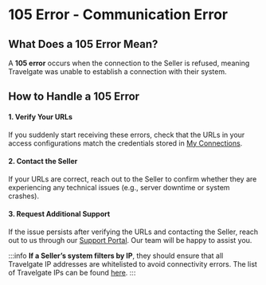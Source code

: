 ﻿---
sidebar_position: 6
---

# 105 Error - Communication Error

## What Does a 105 Error Mean?
A **105 error** occurs when the connection to the Seller is refused, meaning Travelgate was unable to establish a connection with their system.

## How to Handle a 105 Error

#### 1. **Verify Your URLs**
If you suddenly start receiving these errors, check that the URLs in your access configurations match the credentials stored in [My Connections](/kb/connections/my-connections/).

#### 2. **Contact the Seller**
If your URLs are correct, reach out to the Seller to confirm whether they are experiencing any technical issues (e.g., server downtime or system crashes).

#### 3. **Request Additional Support**
If the issue persists after verifying the URLs and contacting the Seller, reach out to us through our [Support Portal](https://app.travelgate.com/support). Our team will be happy to assist you.

:::info
**If a Seller’s system filters by IP**, they should ensure that all Travelgate IP addresses are whitelisted to avoid connectivity errors. The list of Travelgate IPs can be found [here](/kb/getting-started-with-travelgate/about-our-connectivity/how-do-tgx-ips-work-with-sellers).
:::
